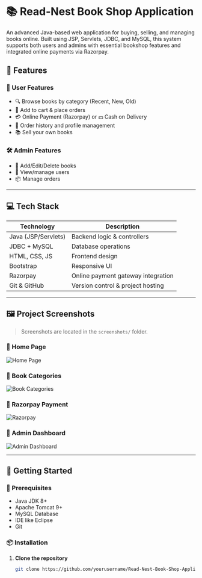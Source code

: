 # 📚 Read-Nest Book Shop Application

An advanced Java-based web application for buying, selling, and managing books online. Built using JSP, Servlets, JDBC, and MySQL, this system supports both users and admins with essential bookshop features and integrated online payments via Razorpay.


## 🌟 Features

### 👤 User Features
- 🔍 Browse books by category (Recent, New, Old)
- 🛒 Add to cart & place orders
- 💳 Online Payment (Razorpay) or 💵 Cash on Delivery
- 📜 Order history and profile management
- 📚 Sell your own books

### 🛠️ Admin Features
- 📘 Add/Edit/Delete books
- 👥 View/manage users
- 📦 Manage orders

---

## 💻 Tech Stack

| Technology      | Description                       |
|-----------------|-----------------------------------|
| Java (JSP/Servlets) | Backend logic & controllers   |
| JDBC + MySQL    | Database operations               |
| HTML, CSS, JS   | Frontend design                   |
| Bootstrap       | Responsive UI                     |
| Razorpay        | Online payment gateway integration |
| Git & GitHub    | Version control & project hosting |

---

## 🖼️ Project Screenshots

> Screenshots are located in the `screenshots/` folder.

### 🔸 Home Page

![Home Page](screenshots/homepage.png)

### 🔸 Book Categories

![Book Categories](screenshots/categories.png)

### 🔸 Razorpay Payment

![Razorpay](screenshots/payment.png)

### 🔸 Admin Dashboard

![Admin Dashboard](screenshots/admin.png)

---

## 🚀 Getting Started

### 🔧 Prerequisites
- Java JDK 8+
- Apache Tomcat 9+
- MySQL Database
- IDE like Eclipse
- Git

### 📦 Installation

1. **Clone the repository**
   ```bash
   git clone https://github.com/yourusername/Read-Nest-Book-Shop-Application.git

